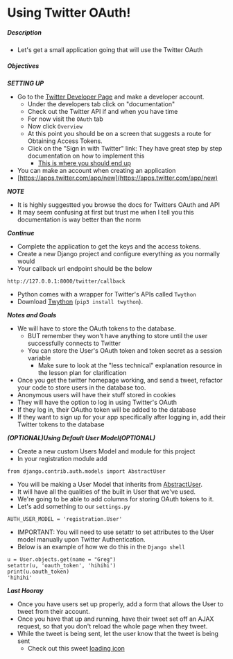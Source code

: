 # Using Twitter OAuth!

##### Description

* Let's get a small application going that will use the Twitter OAuth

##### Objectives

***SETTING UP***

* Go to the [Twitter Developer Page](https://dev.twitter.com) and make a developer account.
	* Under the developers tab click on "documentation"
	* Check out the Twitter API if and when you have time
	* For now visit the `OAuth` tab
	* Now click `Overview`
	* At this point you should be on a screen that suggests a route for Obtaining Access Tokens.
	* Click on the "Sign in with Twitter" link: They have great step by step documentation on how to implement this
		* [This is where you should end up](https://dev.twitter.com/web/sign-in/implementing)
* You can make an account when creating an application
* [https://apps.twitter.com/app/new](https://apps.twitter.com/app/new)

***NOTE***

* It is highly suggestted you browse the docs for Twitters OAuth and API
* It may seem confusing at first but trust me when I tell you this documentation is way better than the norm


***Continue***

* Complete the application to get the keys and the access tokens.
* Create a new Django project and configure everything as you normally would
* Your callback url endpoint should be the below

```
http://127.0.0.1:8000/twitter/callback
```
* Python comes with a wrapper for Twitter's APIs called `Twython`
* Download [Twython](https://github.com/ryanmcgrath/twython) (`pip3 install twython`).

***Notes and Goals***

* We will have to store the OAuth tokens to the database.
	* BUT remember they won't have anything to store until the user successfully connects to Twitter
	* You can store the User's OAuth token and token secret as a session variable
		* Make sure to look at the "less technical" explanation resource in the lesson plan for clarification
* Once you get the twitter homepage working, and send a tweet, refactor your code to store users in the database too. 
* Anonymous users will have their stuff stored in cookies
* They will have the option to log in using Twitter's OAuth
* If they log in, their OAutho token will be added to the database
* If they want to sign up for your app specifically after logging in, add their Twitter tokens to the database

***(OPTIONAL)Using Default User Model(OPTIONAL)***

* Create a new custom Users Model and module for this project
* In your registration module add 

```
from django.contrib.auth.models import AbstractUser
```
* You will be making a User Model that inherits from [AbstractUser](https://github.com/django/django/blob/master/django/contrib/auth/models.py#L374).
* It will have all the qualities of the built in User that we've used.
* We're going to be able to add columns for storing OAuth tokens to it. 
* Let's add something to our `settings.py`

```
AUTH_USER_MODEL = 'registration.User'
```
* IMPORTANT: You will need to use setattr to set attributes to the User model manually upon Twitter Authentication. 
* Below is an example of how we do this in the `Django shell`

```
u = User.objects.get(name = "Greg")
setattr(u, 'oauth_token', 'hihihi')
print(u.oauth_token)
'hihihi'
```

***Last Hooray***

* Once you have users set up properly, add a form that allows the User to tweet from their account. 
* Once you have that up and running, have their tweet set off an AJAX request, so that you don't reload the whole page when they tweet. 
* While the tweet is being sent, let the user know that the tweet is being sent
	* Check out this sweet [loading icon](http://www.ajaxload.info/)


